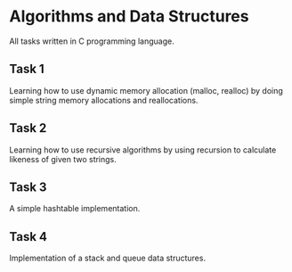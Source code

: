 # Algorithms and Data Structures

All tasks written in C programming language.

## Task 1
Learning how to use dynamic memory allocation (malloc, realloc) by
doing simple string memory allocations and reallocations.

## Task 2
Learning how to use recursive algorithms by using recursion to calculate
likeness of given two strings.

## Task 3
A simple hashtable implementation.

## Task 4
Implementation of a stack and queue data structures.

